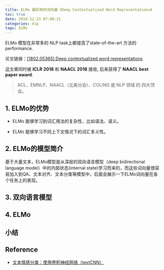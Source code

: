 ```yaml
---
title: ELMo 最好用的词向量《Deep Contextualized Word Representations》
toc: true
date: 2018-12-23 07:00:21
categories: nlp
tags: ELMo
---
```


ELMo 模型在非常多的 NLP task上都提高了state-of-the-art 方法的performance.

论文链接：[[1802.05365] Deep contextualized word representations](https://arxiv.org/abs/1802.05365)

这文章同时被 **ICLR 2018** 和 **NAACL 2018** 接收, 后来获得了 **NAACL best paper award**.

<!-- more -->

> ACL、EMNLP、NAACL（北美分会）、COLING 是 NLP 领域 的 四大顶会。

## 1. ELMo的优势

- ELMo 能够学习到词汇用法的复杂性，比如语法、语义。

- ELMo 能够学习不同上下文情况下的词汇多义性。

## 2. ELMo的模型简介

基于大量文本，ELMo模型是从深层的双向语言模型（deep bidirectional language model）中的内部状态(internal state)学习而来的，而这些词向量很容易加入到QA、文本对齐、文本分类等模型中，后面会展示一下ELMo词向量在各个任务上的表现。

## 3. 双向语言模型

## 4. ELMo

## 小结



## Reference

- [文本情感分类：使用卷积神经网络（textCNN）][1]


[1]: https://zhuanlan.zhihu.com/p/38254332
